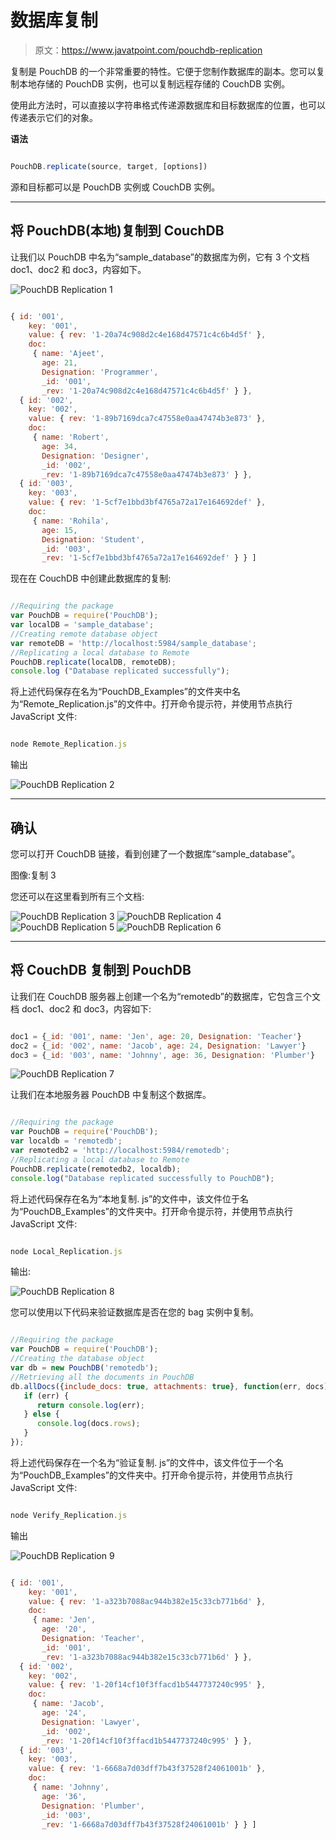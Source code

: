 # 数据库复制

> 原文：<https://www.javatpoint.com/pouchdb-replication>

复制是 PouchDB 的一个非常重要的特性。它便于您制作数据库的副本。您可以复制本地存储的 PouchDB 实例，也可以复制远程存储的 CouchDB 实例。

使用此方法时，可以直接以字符串格式传递源数据库和目标数据库的位置，也可以传递表示它们的对象。

**语法**

```js

PouchDB.replicate(source, target, [options])

```

源和目标都可以是 PouchDB 实例或 CouchDB 实例。

* * *

## 将 PouchDB(本地)复制到 CouchDB

让我们以 PouchDB 中名为“sample_database”的数据库为例，它有 3 个文档 doc1、doc2 和 doc3，内容如下。

![PouchDB Replication 1](img/4c19d4cd48f860cf6c92aa6c79ddc5ce.png)

```js

{ id: '001',
    key: '001',
    value: { rev: '1-20a74c908d2c4e168d47571c4c6b4d5f' },
    doc:
     { name: 'Ajeet',
       age: 21,
       Designation: 'Programmer',
       _id: '001',
       _rev: '1-20a74c908d2c4e168d47571c4c6b4d5f' } },
  { id: '002',
    key: '002',
    value: { rev: '1-89b7169dca7c47558e0aa47474b3e873' },
    doc:
     { name: 'Robert',
       age: 34,
       Designation: 'Designer',
       _id: '002',
       _rev: '1-89b7169dca7c47558e0aa47474b3e873' } },
  { id: '003',
    key: '003',
    value: { rev: '1-5cf7e1bbd3bf4765a72a17e164692def' },
    doc:
     { name: 'Rohila',
       age: 15,
       Designation: 'Student',
       _id: '003',
       _rev: '1-5cf7e1bbd3bf4765a72a17e164692def' } } ]

```

现在在 CouchDB 中创建此数据库的复制:

```js

//Requiring the package 
var PouchDB = require('PouchDB');
var localDB = 'sample_database';
//Creating remote database object 
var remoteDB = 'http://localhost:5984/sample_database';
//Replicating a local database to Remote 
PouchDB.replicate(localDB, remoteDB); 
console.log ("Database replicated successfully");

```

将上述代码保存在名为“PouchDB_Examples”的文件夹中名为“Remote_Replication.js”的文件中。打开命令提示符，并使用节点执行 JavaScript 文件:

```js

node Remote_Replication.js

```

输出

![PouchDB Replication 2](img/e121bce59f07e08ed66429bb54c7ec27.png)

* * *

## 确认

您可以打开 CouchDB 链接，看到创建了一个数据库“sample_database”。

图像:复制 3

您还可以在这里看到所有三个文档:

![PouchDB Replication 3](img/b422bde33daf4eae3fbb81b474a07e0e.png)
![PouchDB Replication 4](img/5a0ef091208915489a97d0546e39b9d7.png)
![PouchDB Replication 5](img/6f45c147aeeb110867557c5699bec8d7.png)
![PouchDB Replication 6](img/d397c8b907fe60d4aac30a7225e7a96d.png)

* * *

## 将 CouchDB 复制到 PouchDB

让我们在 CouchDB 服务器上创建一个名为“remotedb”的数据库，它包含三个文档 doc1、doc2 和 doc3，内容如下:

```js

doc1 = {_id: '001', name: 'Jen', age: 20, Designation: 'Teacher'}
doc2 = {_id: '002', name: 'Jacob', age: 24, Designation: 'Lawyer'}
doc3 = {_id: '003', name: 'Johnny', age: 36, Designation: 'Plumber'}

```

![PouchDB Replication 7](img/311d731b81ec74181f622f39b5f11a07.png)

让我们在本地服务器 PouchDB 中复制这个数据库。

```js

//Requiring the package
var PouchDB = require('PouchDB');
var localdb = 'remotedb';
var remotedb2 = 'http://localhost:5984/remotedb';
//Replicating a local database to Remote
PouchDB.replicate(remotedb2, localdb);
console.log("Database replicated successfully to PouchDB");

```

将上述代码保存在名为“本地复制. js”的文件中，该文件位于名为“PouchDB_Examples”的文件夹中。打开命令提示符，并使用节点执行 JavaScript 文件:

```js

node Local_Replication.js

```

输出:

![PouchDB Replication 8](img/cb3cdbbff751b4869669b7465a288d6f.png)

您可以使用以下代码来验证数据库是否在您的 bag 实例中复制。

```js

//Requiring the package
var PouchDB = require('PouchDB');
//Creating the database object
var db = new PouchDB('remotedb');
//Retrieving all the documents in PouchDB
db.allDocs({include_docs: true, attachments: true}, function(err, docs) {
   if (err) {
      return console.log(err);
   } else {
      console.log(docs.rows);
   }
});

```

将上述代码保存在一个名为“验证复制. js”的文件中，该文件位于一个名为“PouchDB_Examples”的文件夹中。打开命令提示符，并使用节点执行 JavaScript 文件:

```js

node Verify_Replication.js

```

输出

![PouchDB Replication 9](img/6907acdc2ab50f8ae808830d471759b9.png)

```js

{ id: '001',
    key: '001',
    value: { rev: '1-a323b7088ac944b382e15c33cb771b6d' },
    doc:
     { name: 'Jen',
       age: '20',
       Designation: 'Teacher',
       _id: '001',
       _rev: '1-a323b7088ac944b382e15c33cb771b6d' } },
  { id: '002',
    key: '002',
    value: { rev: '1-20f14cf10f3ffacd1b5447737240c995' },
    doc:
     { name: 'Jacob',
       age: '24',
       Designation: 'Lawyer',
       _id: '002',
       _rev: '1-20f14cf10f3ffacd1b5447737240c995' } },
  { id: '003',
    key: '003',
    value: { rev: '1-6668a7d03dff7b43f37528f24061001b' },
    doc:
     { name: 'Johnny',
       age: '36',
       Designation: 'Plumber',
       _id: '003',
       _rev: '1-6668a7d03dff7b43f37528f24061001b' } } ]

```